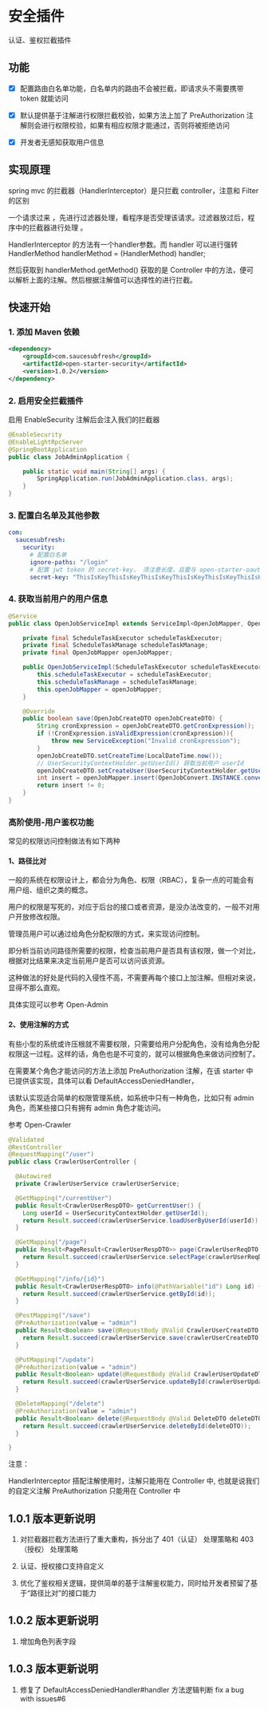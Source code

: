# 安全插件

认证、鉴权拦截插件

## 功能

- [x] 配置路由白名单功能，白名单内的路由不会被拦截，即请求头不需要携带 token 就能访问

- [x] 默认提供基于注解进行权限拦截校验，如果方法上加了 PreAuthorization 注解则会进行权限校验，如果有相应权限才能通过，否则将被拒绝访问

- [x] 开发者无感知获取用户信息

## 实现原理

spring mvc 的拦截器（HandlerInterceptor）是只拦截 controller，注意和 Filter 的区别

一个请求过来 ，先进行过滤器处理，看程序是否受理该请求。过滤器放过后，程序中的拦截器进行处理 。

HandlerInterceptor 的方法有一个handler参数。而 handler 可以进行强转 HandlerMethod handlerMethod = (HandlerMethod) handler;

然后获取到 handlerMethod.getMethod() 获取的是 Controller 中的方法，便可以解析上面的注解。然后根据注解值可以选择性的进行拦截。


## 快速开始

### 1. 添加 Maven 依赖

```xml
<dependency>
    <groupId>com.saucesubfresh</groupId>
    <artifactId>open-starter-security</artifactId>
    <version>1.0.2</version>
</dependency>
```

### 2. 启用安全拦截插件

启用 EnableSecurity 注解后会注入我们的拦截器
```java
@EnableSecurity
@EnableLightRpcServer
@SpringBootApplication
public class JobAdminApplication {

    public static void main(String[] args) {
        SpringApplication.run(JobAdminApplication.class, args);
    }
}
```

### 3. 配置白名单及其他参数

```yaml
com:
  saucesubfresh:
    security:
      # 配置白名单
      ignore-paths: "/login"
      # 配置 jwt token 的 secret-key， 须注意长度，且要与 open-starter-oauth 配置的一致
      secret-key: "ThisIsKeyThisIsKeyThisIsKeyThisIsKeyThisIsKeyThisIsKey"
```

### 4. 获取当前用户的用户信息

```java
@Service
public class OpenJobServiceImpl extends ServiceImpl<OpenJobMapper, OpenJobDO> implements OpenJobService {

    private final ScheduleTaskExecutor scheduleTaskExecutor;
    private final ScheduleTaskManage scheduleTaskManage;
    private final OpenJobMapper openJobMapper;

    public OpenJobServiceImpl(ScheduleTaskExecutor scheduleTaskExecutor, ScheduleTaskManage scheduleTaskManage, OpenJobMapper openJobMapper) {
        this.scheduleTaskExecutor = scheduleTaskExecutor;
        this.scheduleTaskManage = scheduleTaskManage;
        this.openJobMapper = openJobMapper;
    }

    @Override
    public boolean save(OpenJobCreateDTO openJobCreateDTO) {
        String cronExpression = openJobCreateDTO.getCronExpression();
        if (!CronExpression.isValidExpression(cronExpression)){
            throw new ServiceException("Invalid cronExpression");
        }
        openJobCreateDTO.setCreateTime(LocalDateTime.now());
        // UserSecurityContextHolder.getUserId() 获取当前用户 userId
        openJobCreateDTO.setCreateUser(UserSecurityContextHolder.getUserId());
        int insert = openJobMapper.insert(OpenJobConvert.INSTANCE.convert(openJobCreateDTO));
        return insert != 0;
    }
}

```

### 高阶使用-用户鉴权功能

常见的权限访问控制做法有如下两种

#### 1、路径比对

一般的系统在权限设计上，都会分为角色、权限（RBAC），复杂一点的可能会有用户组、组织之类的概念。

用户的权限是写死的，对应于后台的接口或者资源，是没办法改变的，一般不对用户开放修改权限。

管理员用户可以通过给角色分配权限的方式，来实现访问控制。

即分析当前访问路径所需要的权限，检查当前用户是否具有该权限，做一个对比，根据对比结果来决定当前用户是否可以访问该资源。

这种做法的好处是代码的入侵性不高，不需要再每个接口上加注解。但相对来说，显得不那么直观。

具体实现可以参考 Open-Admin

#### 2、使用注解的方式

有些小型的系统或许压根就不需要权限，只需要给用户分配角色，没有给角色分配权限这一过程。这样的话，角色也是不可变的，就可以根据角色来做访问控制了。

在需要某个角色才能访问的方法上添加 PreAuthorization 注解，在该 starter 中已提供该实现，具体可以看 DefaultAccessDeniedHandler，

该默认实现适合简单的权限管理系统，如系统中只有一种角色，比如只有 admin 角色，而某些接口只有拥有 admin 角色才能访问。

参考 Open-Crawler

```java
@Validated
@RestController
@RequestMapping("/user")
public class CrawlerUserController {

  @Autowired
  private CrawlerUserService crawlerUserService;

  @GetMapping("/currentUser")
  public Result<CrawlerUserRespDTO> getCurrentUser() {
    Long userId = UserSecurityContextHolder.getUserId();
    return Result.succeed(crawlerUserService.loadUserByUserId(userId));
  }

  @GetMapping("/page")
  public Result<PageResult<CrawlerUserRespDTO>> page(CrawlerUserReqDTO crawlerUserReqDTO) {
    return Result.succeed(crawlerUserService.selectPage(crawlerUserReqDTO));
  }

  @GetMapping("/info/{id}")
  public Result<CrawlerUserRespDTO> info(@PathVariable("id") Long id) {
    return Result.succeed(crawlerUserService.getById(id));
  }

  @PostMapping("/save")
  @PreAuthorization(value = "admin")
  public Result<Boolean> save(@RequestBody @Valid CrawlerUserCreateDTO crawlerUserCreateDTO) {
    return Result.succeed(crawlerUserService.save(crawlerUserCreateDTO));
  }

  @PutMapping("/update")
  @PreAuthorization(value = "admin")
  public Result<Boolean> update(@RequestBody @Valid CrawlerUserUpdateDTO crawlerUserUpdateDTO) {
    return Result.succeed(crawlerUserService.updateById(crawlerUserUpdateDTO));
  }

  @DeleteMapping("/delete")
  @PreAuthorization(value = "admin")
  public Result<Boolean> delete(@RequestBody @Valid DeleteDTO deleteDTO) {
    return Result.succeed(crawlerUserService.deleteById(deleteDTO));
  }

}
```

注意：

HandlerInterceptor 搭配注解使用时，注解只能用在 Controller 中, 也就是说我们的自定义注解 PreAuthorization 只能用在 Controller 中

## 1.0.1 版本更新说明

1. 对拦截器拦截方法进行了重大重构，拆分出了 401（认证） 处理策略和 403（授权） 处理策略

2. 认证、授权接口支持自定义

3. 优化了鉴权相关逻辑，提供简单的基于注解鉴权能力，同时给开发者预留了基于“路径比对”的接口能力

## 1.0.2 版本更新说明

1. 增加角色列表字段

## 1.0.3 版本更新说明

1. 修复了 DefaultAccessDeniedHandler#handler 方法逻辑判断 fix a bug with issues#6